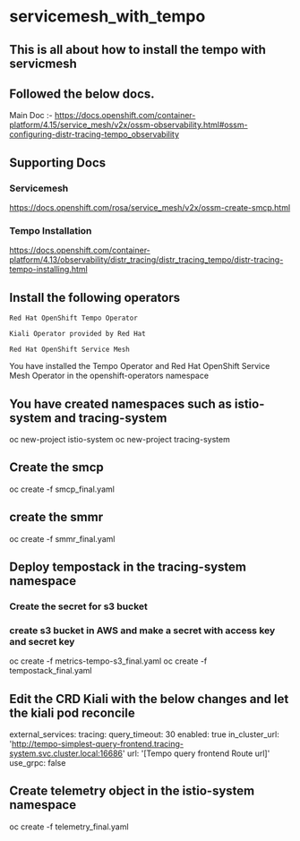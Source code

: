 servicemesh_with_tempo
==============================
## This is all about how to install the tempo with servicmesh
## Followed the below docs.
Main Doc :- https://docs.openshift.com/container-platform/4.15/service_mesh/v2x/ossm-observability.html#ossm-configuring-distr-tracing-tempo_observability
## Supporting Docs
###  Servicemesh
https://docs.openshift.com/rosa/service_mesh/v2x/ossm-create-smcp.html
### Tempo Installation
https://docs.openshift.com/container-platform/4.13/observability/distr_tracing/distr_tracing_tempo/distr-tracing-tempo-installing.html

## Install the following operators

    Red Hat OpenShift Tempo Operator

    Kiali Operator provided by Red Hat

    Red Hat OpenShift Service Mesh
You have installed the Tempo Operator and Red Hat OpenShift Service Mesh Operator in the openshift-operators namespace

## You have created namespaces such as istio-system and tracing-system
oc new-project istio-system
oc new-project tracing-system

## Create the smcp
oc create -f smcp_final.yaml

## create the smmr
oc create -f smmr_final.yaml

## Deploy tempostack in the tracing-system namespace
### Create the secret for s3 bucket
### create s3 bucket in AWS and make a secret with access key and secret key
oc create -f metrics-tempo-s3_final.yaml
oc create -f tempostack_final.yaml

## Edit the CRD Kiali with the below changes and let the kiali pod reconcile
  external_services:
    tracing:
      query_timeout: 30
      enabled: true
      in_cluster_url: 'http://tempo-simplest-query-frontend.tracing-system.svc.cluster.local:16686'
      url: '[Tempo query frontend Route url]'
      use_grpc: false

## Create telemetry object in the istio-system namespace
oc create -f telemetry_final.yaml 
